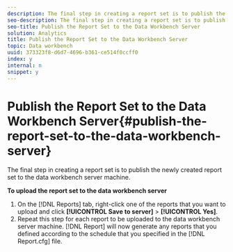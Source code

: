 ```yaml
---
description: The final step in creating a report set is to publish the newly created report set to the data workbench server machine.
seo-description: The final step in creating a report set is to publish the newly created report set to the data workbench server machine.
seo-title: Publish the Report Set to the Data Workbench Server
solution: Analytics
title: Publish the Report Set to the Data Workbench Server
topic: Data workbench
uuid: 373323f8-d6d7-4696-b361-ce514f0ccff0
index: y
internal: n
snippet: y
---
```


# Publish the Report Set to the Data Workbench Server{#publish-the-report-set-to-the-data-workbench-server}

The final step in creating a report set is to publish the newly created report set to the data workbench server machine.

 **To upload the report set to the data workbench server** 

1. On the [!DNL Reports] tab, right-click one of the reports that you want to upload and click **[!UICONTROL Save to server]** > **[!UICONTROL Yes]**.
1. Repeat this step for each report to be uploaded to the data workbench server machine.
[!DNL Report] will now generate any reports that you defined according to the schedule that you specified in the [!DNL Report.cfg] file. 